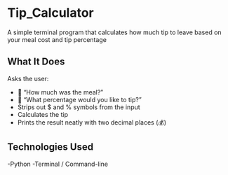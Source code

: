 # Tip_Calculator 
A simple terminal program that calculates how much tip to leave based on your meal cost and tip percentage

## What It Does
Asks the user:
- 💬 “How much was the meal?”
- 💬 “What percentage would you like to tip?”
- Strips out $ and % symbols from the input
- Calculates the tip
- Prints the result neatly with two decimal places (💰)

##  Technologies Used
-Python
-Terminal / Command-line

